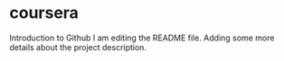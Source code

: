 # coursera
Introduction to Github
I am editing the README file. Adding some more details about the project description.
